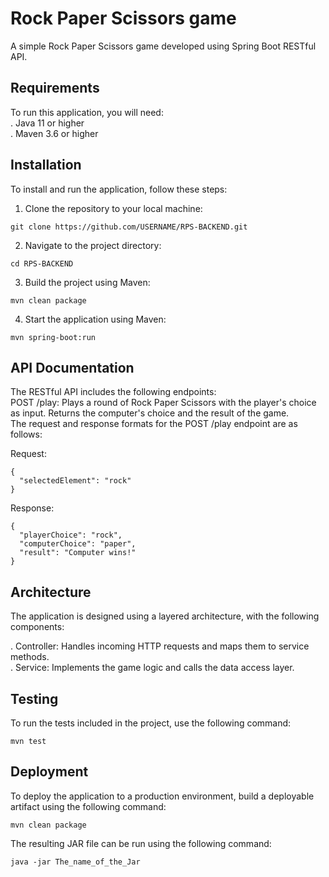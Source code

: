 # Rock Paper Scissors game
A simple Rock Paper Scissors game developed using Spring Boot RESTful API.

## Requirements 
To run this application, you will need:<br />
. Java 11 or higher<br />
. Maven 3.6 or higher<br />
## Installation
To install and run the application, follow these steps:

1. Clone the repository to your local machine:<br />

```git clone https://github.com/USERNAME/RPS-BACKEND.git ```

2. Navigate to the project directory:<br />

```cd RPS-BACKEND```

3. Build the project using Maven:<br />

```mvn clean package```

4. Start the application using Maven:<br />

```mvn spring-boot:run```

## API Documentation
The RESTful API includes the following endpoints:<br />
POST /play: Plays a round of Rock Paper Scissors with the player's choice as input. Returns the computer's choice and the result of the game.<br />
The request and response formats for the POST /play endpoint are as follows:

Request:
```
{
  "selectedElement": "rock"
}
```
Response:<br />
```
{
  "playerChoice": "rock",
  "computerChoice": "paper",
  "result": "Computer wins!"
}
```

## Architecture
The application is designed using a layered architecture, with the following components:

. Controller: Handles incoming HTTP requests and maps them to service methods.<br />
. Service: Implements the game logic and calls the data access layer.

## Testing
To run the tests included in the project, use the following command:<br />

``` mvn test ```

## Deployment
To deploy the application to a production environment, build a deployable artifact using the following command:<br />

``` mvn clean package ```<br />

The resulting JAR file can be run using the following command:<br />

``` java -jar The_name_of_the_Jar ```



